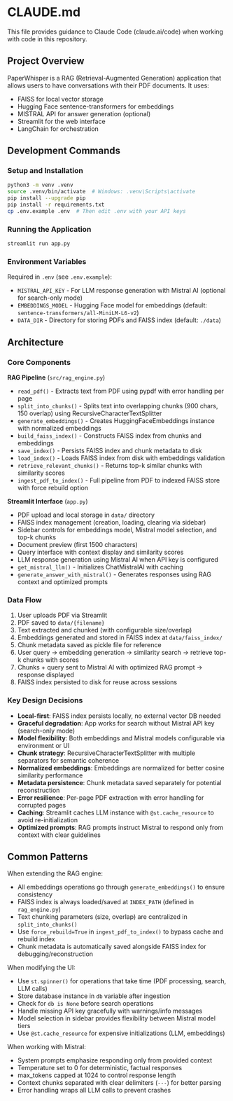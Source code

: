 # CLAUDE.md

This file provides guidance to Claude Code (claude.ai/code) when working with code in this repository.

## Project Overview

PaperWhisper is a RAG (Retrieval-Augmented Generation) application that allows users to have conversations with their PDF documents. It uses:
- FAISS for local vector storage
- Hugging Face sentence-transformers for embeddings
- MISTRAL API for answer generation (optional)
- Streamlit for the web interface
- LangChain for orchestration

## Development Commands

### Setup and Installation
```bash
python3 -m venv .venv
source .venv/bin/activate  # Windows: .venv\Scripts\activate
pip install --upgrade pip
pip install -r requirements.txt
cp .env.example .env  # Then edit .env with your API keys
```

### Running the Application
```bash
streamlit run app.py
```

### Environment Variables
Required in `.env` (see `.env.example`):
- `MISTRAL_API_KEY` - For LLM response generation with Mistral AI (optional for search-only mode)
- `EMBEDDINGS_MODEL` - Hugging Face model for embeddings (default: `sentence-transformers/all-MiniLM-L6-v2`)
- `DATA_DIR` - Directory for storing PDFs and FAISS index (default: `./data`)

## Architecture

### Core Components

**RAG Pipeline** (`src/rag_engine.py`)
- `read_pdf()` - Extracts text from PDF using pypdf with error handling per page
- `split_into_chunks()` - Splits text into overlapping chunks (900 chars, 150 overlap) using RecursiveCharacterTextSplitter
- `generate_embeddings()` - Creates HuggingFaceEmbeddings instance with normalized embeddings
- `build_faiss_index()` - Constructs FAISS index from chunks and embeddings
- `save_index()` - Persists FAISS index and chunk metadata to disk
- `load_index()` - Loads FAISS index from disk with embeddings validation
- `retrieve_relevant_chunks()` - Returns top-k similar chunks with similarity scores
- `ingest_pdf_to_index()` - Full pipeline from PDF to indexed FAISS store with force rebuild option

**Streamlit Interface** (`app.py`)
- PDF upload and local storage in `data/` directory
- FAISS index management (creation, loading, clearing via sidebar)
- Sidebar controls for embeddings model, Mistral model selection, and top-k chunks
- Document preview (first 1500 characters)
- Query interface with context display and similarity scores
- LLM response generation using Mistral AI when API key is configured
- `get_mistral_llm()` - Initializes ChatMistralAI with caching
- `generate_answer_with_mistral()` - Generates responses using RAG context and optimized prompts

### Data Flow

1. User uploads PDF via Streamlit
2. PDF saved to `data/{filename}`
3. Text extracted and chunked (with configurable size/overlap)
4. Embeddings generated and stored in FAISS index at `data/faiss_index/`
5. Chunk metadata saved as pickle file for reference
6. User query → embedding generation → similarity search → retrieve top-k chunks with scores
7. Chunks + query sent to Mistral AI with optimized RAG prompt → response displayed
8. FAISS index persisted to disk for reuse across sessions

### Key Design Decisions

- **Local-first**: FAISS index persists locally, no external vector DB needed
- **Graceful degradation**: App works for search without Mistral API key (search-only mode)
- **Model flexibility**: Both embeddings and Mistral models configurable via environment or UI
- **Chunk strategy**: RecursiveCharacterTextSplitter with multiple separators for semantic coherence
- **Normalized embeddings**: Embeddings are normalized for better cosine similarity performance
- **Metadata persistence**: Chunk metadata saved separately for potential reconstruction
- **Error resilience**: Per-page PDF extraction with error handling for corrupted pages
- **Caching**: Streamlit caches LLM instance with `@st.cache_resource` to avoid re-initialization
- **Optimized prompts**: RAG prompts instruct Mistral to respond only from context with clear guidelines

## Common Patterns

When extending the RAG engine:
- All embeddings operations go through `generate_embeddings()` to ensure consistency
- FAISS index is always loaded/saved at `INDEX_PATH` (defined in `rag_engine.py`)
- Text chunking parameters (size, overlap) are centralized in `split_into_chunks()`
- Use `force_rebuild=True` in `ingest_pdf_to_index()` to bypass cache and rebuild index
- Chunk metadata is automatically saved alongside FAISS index for debugging/reconstruction

When modifying the UI:
- Use `st.spinner()` for operations that take time (PDF processing, search, LLM calls)
- Store database instance in `db` variable after ingestion
- Check for `db is None` before search operations
- Handle missing API key gracefully with warnings/info messages
- Model selection in sidebar provides flexibility between Mistral model tiers
- Use `@st.cache_resource` for expensive initializations (LLM, embeddings)

When working with Mistral:
- System prompts emphasize responding only from provided context
- Temperature set to 0 for deterministic, factual responses
- max_tokens capped at 1024 to control response length
- Context chunks separated with clear delimiters (`---`) for better parsing
- Error handling wraps all LLM calls to prevent crashes
